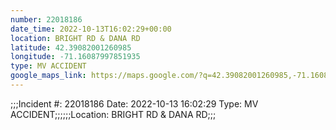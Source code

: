 ```yaml
---
number: 22018186
date_time: 2022-10-13T16:02:29+00:00
location: BRIGHT RD & DANA RD
latitude: 42.39082001260985
longitude: -71.16087997851935
type: MV ACCIDENT
google_maps_link: https://maps.google.com/?q=42.39082001260985,-71.16087997851935
---
```


;;;Incident #: 22018186  Date: 2022-10-13 16:02:29   Type: MV ACCIDENT;;;;;;Location: BRIGHT RD & DANA RD;;;
